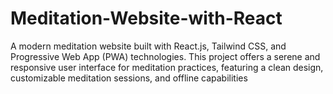 # Meditation-Website-with-React
A modern meditation website built with React.js, Tailwind CSS, and Progressive Web App (PWA) technologies. This project offers a serene and responsive user interface for meditation practices, featuring a clean design, customizable meditation sessions, and offline capabilities
